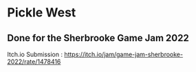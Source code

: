 # Pickle West
## Done for the Sherbrooke Game Jam 2022

Itch.io Submission : https://itch.io/jam/game-jam-sherbrooke-2022/rate/1478416
